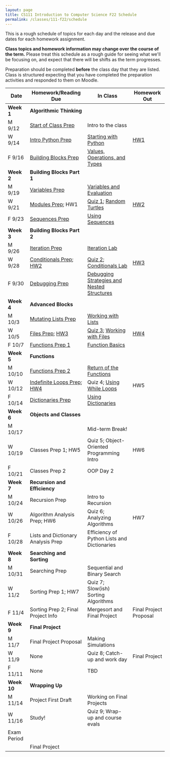 ```yaml
---
layout: page
title: CS111 Introduction to Computer Science F22 Schedule
permalink: /classes/111-f22/schedule
---
```


This is a rough schedule of topics for each day and the release and due dates for each homework assignment.  

**Class topics and homework information may change over the course of the term.** Please treat this schedule as a rough guide for seeing what we'll be focusing on, and expect that there will be shifts as the term progresses.

Preparation should be completed **before** the class day that they are listed. Class is structured expecting that you have completed the preparation activities and responded to them on Moodle.

| Date	| Homework/Reading Due	| In Class |	Homework Out |
| ------- | --------------- | ------------- | -------------- |
| **Week 1** | **Algorithmic Thinking** |  | |
| M 9/12 | [Start of Class Prep](intro-prep) | Intro to the class |  |
| W 9/14 | [Intro Python Prep](python-prep) | [Starting with Python](getting-started)  | [HW1](hw1)	 |
| F 9/16 | [Building Blocks Prep](build-blocks-prep) | [Values, Operations, and Types](building-blocks) | | 
| **Week 2** | **Building Blocks Part 1** |  | |
| M 9/19 | [Variables Prep](variables-prep)	| [Variables and Evaluation](variables) |	 |
| W 9/21 | [Modules Prep](turtle-prep); HW1 | [Quiz 1](quiz1); [Random Turtles](random-turtle)	| [HW2](hw2) |
| F 9/23 | [Sequences Prep](sequences-prep) | [Using Sequences](sequences)	| |
| **Week 3** | **Building Blocks Part 2** |  | |
| M 9/26 | [Iteration Prep](iteration-prep)	| [Iteration Lab](iteration-lab)	| |
| W 9/28 | [Conditionals Prep](conditionals-prep); [HW2](hw2)| [Quiz 2](quiz2); [Conditionals Lab](conditionals-lab)	 | [HW3](hw3) |
| F 9/30 | [Debugging Prep](debugging-nested-prep)  |	[Debugging Strategies and Nested Structures](lab-nested) |  |
| **Week 4** | **Advanced Blocks** | | |
| M 10/3 | [Mutating Lists Prep](mutating-lists-prep) | [Working with Lists](lab-mutating-lists)	| |
| W 10/5 | [Files Prep](files-prep); [HW3](hw3)	| [Quiz 3](quiz3); [Working with Files](files)	| [HW4](hw4) |
| F 10/7 | [Functions Prep 1](functions1-prep) | [Function Basics](functions1)	 | |
| **Week 5** | **Functions** |  | |
| M 10/10 | [Functions Prep 2](functions2-prep) | [Return of the Functions](lab-functions2) | |
| W 10/12 |	[Indefinite Loops Prep](while-prep);  [HW4](hw4)	| Quiz 4; [Using While Loops](while-loops)	| HW5 |
| F 10/14 | [Dictionaries Prep](dictionaries-prep) |	[Using Dictionaries](dictionaries)	| |
| **Week 6** | **Objects and Classes** |  | |
| M 10/17	| |	Mid-term Break!	| |
| W 10/19 | Classes Prep 1; HW5  | Quiz 5; Object-Oriented Programming Intro	| HW6 |
| F 10/21 | Classes Prep 2	| OOP Day 2	|  |
| **Week 7**| **Recursion and Efficiency**|  | |
| M 10/24 |  Recursion Prep | Intro to Recursion	| |
| W 10/26 | Algorithm Analysis Prep; HW6 |	Quiz 6; Analyzing Algorithms		 | HW7 |
| F 10/28 | Lists and Dictionary Analysis Prep	 | Efficiency of Python Lists and Dictionaries	|  |
| **Week 8** | **Searching and Sorting** |   | |
| M 10/31 | Searching Prep |	Sequential and Binary Search	| |
| W 11/2 | 	Sorting Prep 1; HW7	 | Quiz 7; Slow(ish) Sorting Algorithms | |	
| F 11/4 | Sorting Prep 2; Final Project Info	| Mergesort and Final Project  | Final Project Proposal	 |
| **Week 9** | **Final Project**|  | |
| M 11/7 | Final Project Proposal |	Making Simulations | |	
| W 11/9 | None | Quiz 8; Catch-up and work day |Final Project |
| F 11/11 | None  | TBD |	 |
| **Week 10** | **Wrapping Up** |  | |
| M 11/14	| Project First Draft | Working on Final Projects |  |
| W 11/16 | Study! | Quiz 9; Wrap-up and course evals | |
| Exam Period | | | |
| | Final Project |  | |